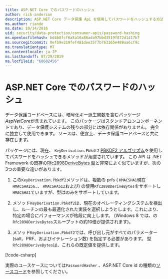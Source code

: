 ```yaml
---
title: ASP.NET Core でのパスワードのハッシュ
author: rick-anderson
description: ASP.NET Core データ保護 Api を使用してパスワードをハッシュする方法について説明します。
ms.author: riande
ms.date: 10/14/2016
uid: security/data-protection/consumer-apis/password-hashing
ms.openlocfilehash: bd4b8fcf6a5a16a86ada97bbd3519f872d1417b7
ms.sourcegitcommit: 0efb9e219fef481dee35f7b763165e488aa6cf9c
ms.translationtype: MT
ms.contentlocale: ja-JP
ms.lasthandoff: 07/29/2019
ms.locfileid: "68602456"
---
```

# <a name="hash-passwords-in-aspnet-core"></a>ASP.NET Core でのパスワードのハッシュ

データ保護コードベースには、暗号化キー派生関数を含むパッケージ*AspNetCore*が含まれています。 このパッケージはスタンドアロンコンポーネントであり、データ保護システムの残りの部分には依存関係がありません。 完全に独立して使用できます。 ソースは、便宜上、データ保護コードベースと共に存在します。

パッケージには、現在、 `KeyDerivation.Pbkdf2` [PBKDF2 アルゴリズム](https://tools.ietf.org/html/rfc2898#section-5.2)を使用してパスワードをハッシュできるメソッドが用意されています。 この API は .NET Framework の既存の[Rfc2898DeriveBytes 型](/dotnet/api/system.security.cryptography.rfc2898derivebytes)と非常によく似ていますが、次の3つの重要な違いがあります。

1. この`KeyDerivation.Pbkdf2`メソッドは、複数の prfs ( `HMACSHA1`現在`HMACSHA256`、、 `HMACSHA512`および) の使用`Rfc2898DeriveBytes`をサポートし`HMACSHA1`ていますが、型はのみをサポートしています。

2. メソッド`KeyDerivation.Pbkdf2`は、現在のオペレーティングシステムを検出し、ルーチンの最も最適化された実装を選択しようとします。これにより、特定の場合にパフォーマンスが格段に向上します。 (Windows 8 では、の`Rfc2898DeriveBytes`スループットの約10倍が提供されます)。

3. メソッド`KeyDerivation.Pbkdf2`では、呼び出し元がすべてのパラメーター (salt、PRF、およびイテレーション数) を指定する必要があります。 型`Rfc2898DeriveBytes`は、これらの既定値を提供します。

[!code-csharp[](password-hashing/samples/passwordhasher.cs)]

実際のユースケースについては`PasswordHasher` 、ASP.NET Core id の種類の[ソースコード](https://github.com/aspnet/AspNetCore/blob/master/src/Identity/Extensions.Core/src/PasswordHasher.cs)を参照してください。
